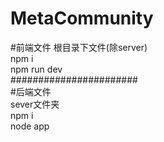 # MetaCommunity 
#前端文件 
根目录下文件(除server) \
npm i \
npm run dev\
#######################\
#后端文件\
sever文件夹\
npm i\
node app


